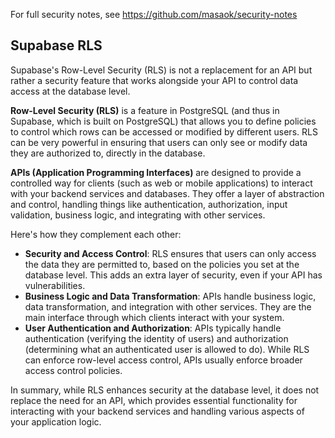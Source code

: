 For full security notes, see https://github.com/masaok/security-notes

## Supabase RLS

Supabase's Row-Level Security (RLS) is not a replacement for an API but rather a security feature that works alongside your API to control data access at the database level.

**Row-Level Security (RLS)** is a feature in PostgreSQL (and thus in Supabase, which is built on PostgreSQL) that allows you to define policies to control which rows can be accessed or modified by different users. RLS can be very powerful in ensuring that users can only see or modify data they are authorized to, directly in the database.

**APIs (Application Programming Interfaces)** are designed to provide a controlled way for clients (such as web or mobile applications) to interact with your backend services and databases. They offer a layer of abstraction and control, handling things like authentication, authorization, input validation, business logic, and integrating with other services.

Here's how they complement each other:

- **Security and Access Control**: RLS ensures that users can only access the data they are permitted to, based on the policies you set at the database level. This adds an extra layer of security, even if your API has vulnerabilities.
- **Business Logic and Data Transformation**: APIs handle business logic, data transformation, and integration with other services. They are the main interface through which clients interact with your system.
- **User Authentication and Authorization**: APIs typically handle authentication (verifying the identity of users) and authorization (determining what an authenticated user is allowed to do). While RLS can enforce row-level access control, APIs usually enforce broader access control policies.

In summary, while RLS enhances security at the database level, it does not replace the need for an API, which provides essential functionality for interacting with your backend services and handling various aspects of your application logic.
